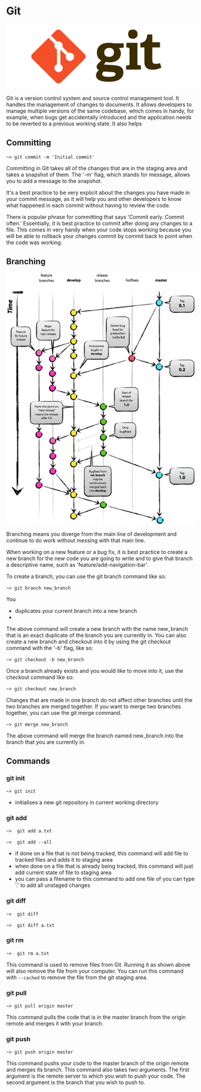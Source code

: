 # Git

![Git](../../assets/images/git.png)

Git is a version control system and source control management tool. It handles
the management of changes to documents. It allows developers to manage multiple
versions of the same codebase, which comes in handy, for example, when bugs get
accidentally introduced and the application needs to be reverted to a previous
working state. It also helps

## Committing

```
~> git commit -m 'Initial commit'
```

Committing in Git takes all of the changes that are in the staging area and
takes a snapshot of them. The '-m' flag, which stands for message, allows you
to add a message to the snapshot.

It's a best practice to be very explicit about the changes you have made in
your commit message, as it will help you and other developers to know what
happened in each commit without having to review the code.

There is popular phrase for committing that says 'Commit early. Commit often.'
Essentially, it is best practice to commit after doing any changes to a file.
This comes in very handy when your code stops working because you will be
able to rollback your changes commit by commit back to point when the code was
working.

## Branching

![Git Branching](../../assets/images/git-branching.png)

Branching means you diverge from the main line of development and continue to
do work without messing with that main line.  

When working on a new feature or a bug fix, it is best practice to create a
new branch for the new code you are going to write and to give that branch
a descriptive name, such as 'feature/add-navigation-bar'.

To create a branch, you can use the git branch command like so:

```
~> git branch new_branch
```
You
- duplicates your current branch into a new branch
-

The above command will create a new branch with the name new_branch that is an
exact duplicate of the branch you are currently in. You can
also create a new branch and checkout into it by using the git checkout command
with the '-b' flag, like so:

```
~> git checkout -b new_branch
```

Once a branch already exists and you would like to move into it, use the
checkout command like so:

```
~> git checkout new_branch
```

Changes that are made in one branch do not affect other branches until the
two branches are merged together. If you want to merge two branches together,
you can use the git merge command.

```
~> git merge new_branch
```

The above command will merge the branch named new_branch into the branch that
you are currently in.

## Commands

### git init

```
~> git init
```

- initialises a new git repository in current working directory

### git add

```
~>  git add a.txt
```

```
~>  git add --all
```

- if done on a file that is not being tracked, this command will add file to tracked files and adds it to staging area
- when done on a file that is already being tracked, this command will just add current state of file to staging area
- you can pass a filename to this command to add one file of you can type '.' to add all unstaged changes

### git diff

```
~>  git diff
```

```
~>  git diff a.txt
```

### git rm


```
~>  git rm a.txt
```

This command is used to remove files from Git. Running it as shown above will
also remove the file from your computer. You can run this command with `--cached`
to remove the file from the git staging area.


### git pull

```
~> git pull origin master
```

This command pulls the code that is in the master branch from the origin remote
and merges it with your branch.

### git push

```
~> git push origin master
```

This command pushs your code to the master branch of the origin remote and
merges its branch. This command also takes two arguments. The first argument
is the remote server to which you wish to push your code. The second argument is
the branch that you wish to push to.

